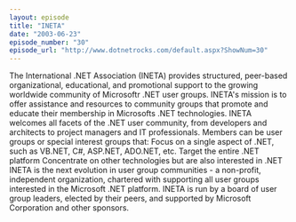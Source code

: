 ```yaml
---
layout: episode
title: "INETA"
date: "2003-06-23"
episode_number: "30"
episode_url: "http://www.dotnetrocks.com/default.aspx?ShowNum=30"
---
```


The International .NET Association (INETA) provides structured, peer-based organizational, educational, and promotional support to the growing worldwide community of Microsoftr .NET user groups. INETA's mission is to offer assistance and resources to community groups that promote and educate their membership in Microsofts .NET technologies. INETA welcomes all facets of the .NET user community, from developers and architects to project managers and IT professionals. Members can be user groups or special interest groups that:
Focus on a single aspect of .NET, such as VB.NET, C#, ASP.NET, ADO.NET, etc. Target the entire .NET platform Concentrate on other technologies but are also interested in .NET  INETA is the next evolution in user group communities - a non-profit, independent organization, chartered with supporting all user groups interested in the Microsoft .NET platform. INETA is run by a board of user group leaders, elected by their peers, and supported by Microsoft Corporation and other sponsors.
